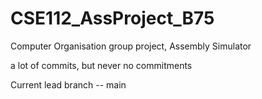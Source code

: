 # CSE112_AssProject_B75
Computer Organisation group project, Assembly Simulator


a lot of commits, but never no commitments

Current lead branch -- main
